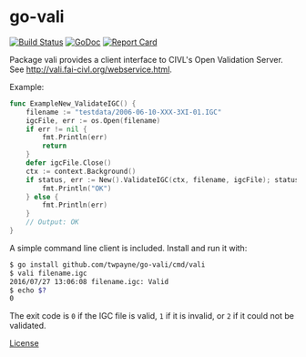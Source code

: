 # go-vali

[![Build Status](https://travis-ci.org/twpayne/go-vali.svg?branch=master)](https://travis-ci.org/twpayne/go-vali)
[![GoDoc](https://godoc.org/github.com/twpayne/go-vali?status.svg)](https://godoc.org/github.com/twpayne/go-vali)
[![Report Card](https://goreportcard.com/badge/github.com/twpayne/go-vali)](https://goreportcard.com/report/github.com/twpayne/go-vali)

Package vali provides a client interface to CIVL's Open Validation Server.
See http://vali.fai-civl.org/webservice.html.

Example:

```go
func ExampleNew_ValidateIGC() {
	filename := "testdata/2006-06-10-XXX-3XI-01.IGC"
	igcFile, err := os.Open(filename)
	if err != nil {
		fmt.Println(err)
		return
	}
	defer igcFile.Close()
	ctx := context.Background()
	if status, err := New().ValidateIGC(ctx, filename, igcFile); status == Valid {
		fmt.Println("OK")
	} else {
		fmt.Println(err)
	}
	// Output: OK
}
```

A simple command line client is included. Install and run it with:

```bash
$ go install github.com/twpayne/go-vali/cmd/vali
$ vali filename.igc
2016/07/27 13:06:08 filename.igc: Valid
$ echo $?
0
```

The exit code is `0` if the IGC file is valid, `1` if it is invalid, or `2` if
it could not be validated.

[License](LICENSE)
